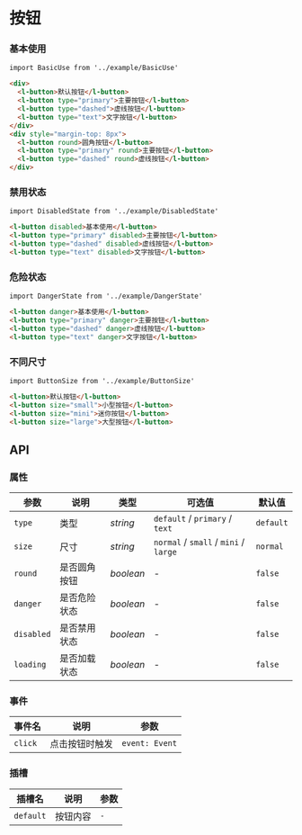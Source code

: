 # 按钮


### 基本使用
```vue
import BasicUse from '../example/BasicUse'
```

```html
<div>
  <l-button>默认按钮</l-button>
  <l-button type="primary">主要按钮</l-button>
  <l-button type="dashed">虚线按钮</l-button>
  <l-button type="text">文字按钮</l-button>
</div>
<div style="margin-top: 8px">
  <l-button round>圆角按钮</l-button>
  <l-button type="primary" round>主要按钮</l-button>
  <l-button type="dashed" round>虚线按钮</l-button>
</div>
```

### 禁用状态
```vue
import DisabledState from '../example/DisabledState'
```

```html
<l-button disabled>基本使用</l-button>
<l-button type="primary" disabled>主要按钮</l-button>
<l-button type="dashed" disabled>虚线按钮</l-button>
<l-button type="text" disabled>文字按钮</l-button>
```

### 危险状态
<!-- 常用于删除等操作，起到警示效果的按钮 -->

```vue
import DangerState from '../example/DangerState'
```

```html
<l-button danger>基本使用</l-button>
<l-button type="primary" danger>主要按钮</l-button>
<l-button type="dashed" danger>虚线按钮</l-button>
<l-button type="text" danger>文字按钮</l-button>
```

### 不同尺寸

```vue
import ButtonSize from '../example/ButtonSize'
```

```html
<l-button>默认按钮</l-button>
<l-button size="small">小型按钮</l-button>
<l-button size="mini">迷你按钮</l-button>
<l-button size="large">大型按钮</l-button>
```

## API

### 属性

| 参数 | 说明 | 类型 | 可选值 | 默认值 | 
| --- | --- | --- | --- | --- | 
| `type` | 类型 | _string_ | `default` / `primary` / `text` | `default` |
| `size` | 尺寸 | _string_ | `normal` / `small` / `mini` / `large` | `normal` |
| `round` | 是否圆角按钮 | _boolean_ | - | `false` |
| `danger` | 是否危险状态 | _boolean_ | - | `false` |
| `disabled` | 是否禁用状态 | _boolean_ | - | `false` |
| `loading` | 是否加载状态 | _boolean_ | - | `false` |

### 事件

| 事件名 | 说明 | 参数 |
| --- | --- | --- |
| `click` | 点击按钮时触发 | `event: Event` |

### 插槽

| 插槽名 | 说明 | 参数 |
| --- | --- | --- |
| `default` | 按钮内容 | `-` |